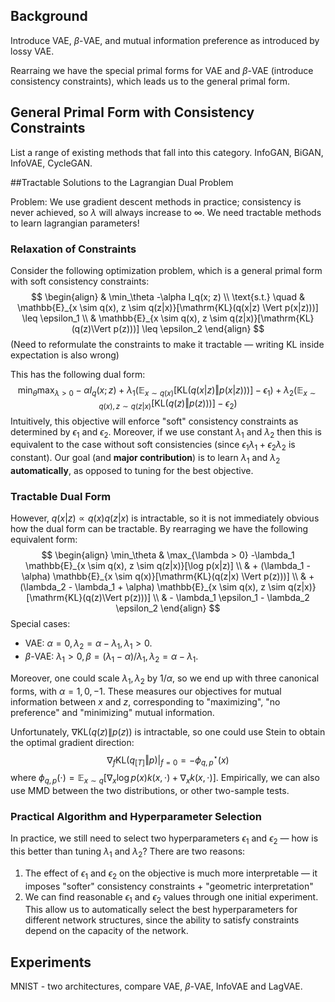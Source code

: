 ## Background

Introduce VAE, $\beta$-VAE, and mutual information preference as introduced by lossy VAE. 

Rearraing we have the special primal forms for VAE and $\beta$-VAE (introduce consistency constraints), which leads us to the general primal form. 

## General Primal Form with Consistency Constraints

List a range of existing methods that fall into this category. InfoGAN, BiGAN, InfoVAE, CycleGAN.

##Tractable Solutions to the Lagrangian Dual Problem

Problem: We use gradient descent methods in practice; consistency is never achieved, so $\lambda$ will always increase to $\infty$. We need tractable methods to learn lagrangian parameters!

### Relaxation of Constraints

Consider the following optimization problem, which is a general primal form with soft consistency constraints:
$$
\begin{align}
& \min_\theta -\alpha I_q(x; z) \\
\text{s.t.} \quad & \mathbb{E}_{x \sim q(x), z \sim q(z|x)}[\mathrm{KL}(q(x|z) \Vert p(x|z)))] \leq \epsilon_1 \\
&  \mathbb{E}_{x \sim q(x), z \sim q(z|x)}[\mathrm{KL}(q(z)\Vert p(z)))] \leq \epsilon_2
\end{align}
$$
(Need to reformulate the constraints to make it tractable — writing KL inside expectation is also wrong)

This has the following dual form:
$$
\min_\theta \max_{\lambda > 0} -\alpha I_q(x; z) + \lambda_1(\mathbb{E}_{x \sim q(x)}[\mathrm{KL}(q(x|z) \Vert p(x|z)))] - \epsilon_1) +\lambda_2 (  \mathbb{E}_{x \sim q(x), z \sim q(z|x)}[\mathrm{KL}(q(z)\Vert p(z)))] - \epsilon_2)
$$
Intuitively, this objective will enforce "soft" consistency constraints as determined by $\epsilon_1$ and $\epsilon_2$. Moreover, if we use constant $\lambda_1$ and $\lambda_2$ then this is equivalent to the case without soft consistencies (since $\epsilon_1\lambda_1 + \epsilon_2\lambda_2$ is constant). Our goal (and **major contribution**) is to learn $\lambda_1$ and $\lambda_2$ **automatically**, as opposed to tuning for the best objective.

### Tractable Dual Form

However, $q(x|z) \propto q(x) q(z|x)$ is intractable, so it is not immediately obvious how the dual form can be tractable. By rearraging we have the following equivalent form:
$$
\begin{align}
\min_\theta & \max_{\lambda > 0} -\lambda_1 \mathbb{E}_{x \sim q(x), z \sim q(z|x)}[\log p(x|z)] \\
& + (\lambda_1 - \alpha) \mathbb{E}_{x \sim q(x)}[\mathrm{KL}(q(z|x) \Vert p(z)))] \\
& +(\lambda_2 - \lambda_1 + \alpha)  \mathbb{E}_{x \sim q(x), z \sim q(z|x)}[\mathrm{KL}(q(z)\Vert p(z)))] \\
& - \lambda_1 \epsilon_1 - \lambda_2 \epsilon_2
\end{align}
$$
Special cases: 

- VAE: $\alpha = 0, \lambda_2 = \alpha - \lambda_1, \lambda_1 > 0$.
- $\beta$-VAE: $\lambda_1 > 0, \beta = (\lambda_1 - \alpha) / \lambda_1, \lambda_2 = \alpha - \lambda_1$.

Moreover, one could scale $\lambda_1, \lambda_2$ by $1/\alpha$, so we end up with three canonical forms, with $\alpha = 1, 0, -1$. These measures our objectives for mutual information between $x$ and $z$, corresponding to "maximizing", "no preference" and "minimizing" mutual information.

Unfortunately, $\nabla \mathrm{KL}(q(z) \lVert p(z))$ is intractable, so one could use Stein to obtain the optimal gradient direction:
$$
\nabla_f \mathrm{KL}(q_{[T]} \Vert p) |_{f=0} = - \phi_{q, p}^\star (x)
$$
where $\phi_{q, p}(\cdot) = \mathbb{E}_{x \sim q}[\nabla_x \log p(x) k(x, \cdot) + \nabla_x k(x, \cdot)]$. Empirically, we can also use MMD between the two distributions, or other two-sample tests.

### Practical Algorithm and Hyperparameter Selection

In practice, we still need to select two hyperparameters $\epsilon_1$ and $\epsilon_2$ — how is this better than tuning $\lambda_1$ and $\lambda_2$? There are two reasons:

1. The effect of $\epsilon_1$ and $\epsilon_2$ on the objective is much more interpretable — it imposes "softer" consistency constraints + "geometric interpretation"
2. We can find reasonable $\epsilon_1$ and $\epsilon_2$ values through one initial experiment. This allow us to automatically select the best hyperparameters for different network structures, since the ability to satisfy constraints depend on the capacity of the network.

## Experiments

MNIST - two architectures, compare VAE, $\beta$-VAE, InfoVAE and LagVAE.